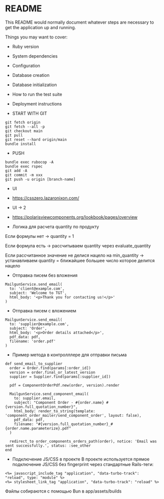 # README

This README would normally document whatever steps are necessary to get the
application up and running.

Things you may want to cover:
* Ruby version

* System dependencies

* Configuration

* Database creation

* Database initialization

* How to run the test suite

* Deployment instructions

* START WITH GIT
```
git fetch origin
git fetch --all -p
git checkout main
git pull
git reset --hard origin/main
bundle install
```

* PUSH
```
bundle exec rubocop -A
bundle exec rspec
git add -A
git commit -m xxx
git push -u origin [branch-name]
```

* UI
- https://csszero.lazaronixon.com/

* UI -> 2
- https://polarisviewcomponents.org/lookbook/pages/overview

* Логика для расчета quantity по продукту

Если формулы нет → quantity = 1

Если формула есть → рассчитываем quantity через evaluate_quantity

Если рассчитанное значение не делися нацело на min_quantity → устанавливаем quantity = ближайшее большее число которое делится нацело

* Отправка писем без вложения
```
MailgunService.send_email(
  to: 'client@example.com',
  subject: 'Welcome to TGT',
  html_body: '<p>Thank you for contacting us!</p>'
)
```

* Отправка писем с вложением
```
MailgunService.send_email(
  to: 'supplier@example.com',
  subject: 'Order',
  html_body: '<p>Order details attached</p>',
  pdf_data: pdf,
  filename: 'order.pdf'
)
```

* Пример метода в контролллере для отправки письма
```
def send_email_to_supplier
  order = Order.find(params[:order_id])
  version = order.final_or_latest_version
  supplier = Supplier.find(params[:supplier_id])

  pdf = ComponentOrderPdf.new(order, version).render

  MailgunService.send_component_email(
    to: supplier.email,
    subject: "Component Order - #{order.name} #{version.full_quotation_number}",
    html_body: render_to_string(template: 'component_order_mailer/send_component_order', layout: false),
    pdf_data: pdf,
    filename: "#{version.full_quotation_number}_#{order.name.parameterize}.pdf"
  )

  redirect_to order_components_orders_path(order), notice: 'Email was sent successfully.', status: :see_other
end
```

* Подключение JS/CSS в проекте
В проекте используется прямое подключение JS/CSS без fingerprint через стандартные Rails-теги:
```
<%= javascript_include_tag "application", "data-turbo-track": "reload", type: "module" %>
<%= stylesheet_link_tag "application", "data-turbo-track": "reload" %>
```
Файлы собираются с помощью Bun в app/assets/builds